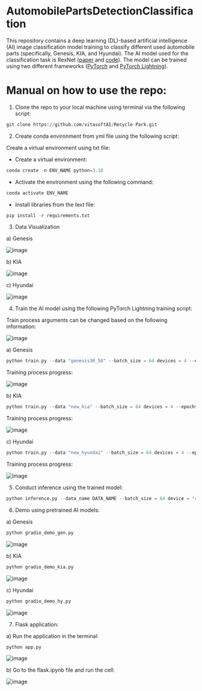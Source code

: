 # AutomobilePartsDetectionClassification

This repository contains a deep learning (DL)-based artificial intelligence (AI) image classification model training to classify different used automobile parts (specifically, Genesis, KIA, and Hyundai). The AI model used for the classification task is RexNet ([paper](https://arxiv.org/pdf/2007.00992.pdf) and [code](https://github.com/clovaai/rexnet)). The model can be trained using two different frameworks ([PyTorch](https://pytorch.org/) and [PyTorch Lightning](https://lightning.ai/)).

# Manual on how to use the repo:

1. Clone the repo to your local machine using terminal via the following script:

```python
git clone https://github.com/vitasoftAI/Recycle-Park.git
```

2. Create conda environment from yml file using the following script:

Create a virtual environment using txt file:

- Create a virtual environment:

```python
conda create -n ENV_NAME python=3.10
```

- Activate the environment using the following command:

```python
conda activate ENV_NAME
```

- Install libraries from the text file:

```python
pip install -r requirements.txt
```

3. Data Visualization

a) Genesis

![image](https://github.com/vitasoftAI/Recycle-Park/assets/50166164/156672f8-de64-49d0-9df5-caa606b5829a)

b) KIA

![image](https://github.com/vitasoftAI/Recycle-Park/assets/50166164/c10ff203-5d1a-47b5-8c28-e3828d2c4615)

c) Hyundai

![image](https://github.com/vitasoftAI/Recycle-Park/assets/50166164/122a346b-1d4f-4f52-9f80-c20f30e7f79a)

4. Train the AI model using the following PyTorch Lightning training script:

Train process arguments can be changed based on the following information:

![image](https://github.com/vitasoftAI/Recycle-Park/assets/50166164/df154acb-d49c-4096-84b7-7c1d632d6a19)

a) Genesis

```python
python train.py --data "genesis30_50" --batch_size = 64 devices = 4 --epochs 50
```

Training process progress:

![image](https://github.com/vitasoftAI/Recycle-Park/assets/50166164/cb2b2dcc-0c58-4942-af65-0656aa0ea288)

b) KIA

```python
python train.py --data "new_kia" --batch_size = 64 devices = 4 --epochs 50
```

Training process progress:

![image](https://github.com/vitasoftAI/Recycle-Park/assets/50166164/196483c9-c295-4af5-a417-881bd9106b4f)

c) Hyundai

```python
python train.py --data "new_hyundai" --batch_size = 64 devices = 4 --epochs 50
```

Training process progress:

![image](https://github.com/vitasoftAI/Recycle-Park/assets/50166164/8a5c9cca-0083-4aa6-a488-80ce68414826)

5. Conduct inference using the trained model:
```python
python inference.py --data_name DATA_NAME --batch_size = 64 device = "cuda:0"
```

6. Demo using pretrained AI models:

a) Genesis

```python
python gradio_demo_gen.py
```

![image](https://github.com/vitasoftAI/Recycle-Park/assets/50166164/8480b0f9-ea14-468f-a58c-99ebb9cb6dee)

b) KIA

```python
python gradio_demo_kia.py
```

![image](https://github.com/vitasoftAI/Recycle-Park/assets/50166164/0143fa27-22d8-4d2f-adf6-92b13cbd826e)

c) Hyundai

```python
python gradio_demo_hy.py
```

![image](https://github.com/vitasoftAI/Recycle-Park/assets/50166164/b2c912ca-9b61-4fdc-9ac5-faaef60146cf)

7. Flask application:

a) Run the application in the terminal:

```python
python app.py
```

![image](https://github.com/vitasoftAI/Recycle-Park/assets/50166164/09001344-a4f4-493a-b2bd-d454de305828)

b) Go to the flask.ipynb file and run the cell:

![image](https://github.com/vitasoftAI/Recycle-Park/assets/50166164/aa2a3c1c-6485-4055-a2a4-8f2c2ad16cd1)
